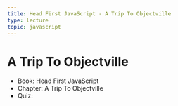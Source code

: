 ```yaml
---
title: Head First JavaScript - A Trip To Objectville
type: lecture
topic: javascript
---
```


# A Trip To Objectville

- Book: Head First JavaScript
- Chapter: A Trip To Objectville
- Quiz:
